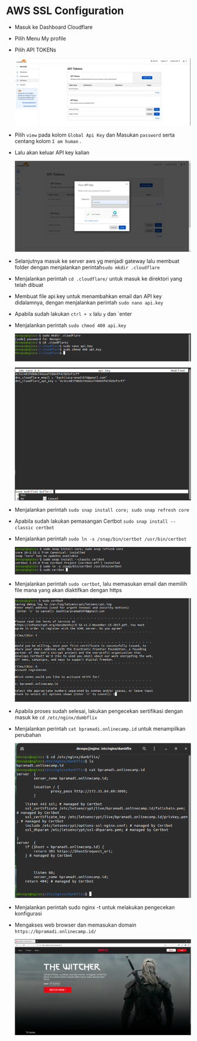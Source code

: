 # AWS SSL Configuration

- Masuk ke Dashboard Cloudflare
- Pilih Menu My profile
- Pilih API TOKENs

  ![1](assets/ssl-1.png)

- Pilih `view` pada kolom `Global Api Key` dan Masukan `password` serta centang kolom `I am human` .
- Lalu akan keluar API key kalian

  ![1](assets/ssl-2.png)

- Selanjutnya masuk ke server aws yg menjadi gateway lalu membuat folder dengan menjalankan perintah`sudo mkdir .cloudflare`
- Menjalankan perintah `cd .cloudflare/` untuk masuk ke direktori yang telah dibuat
- Membuat file api.key untuk menambahkan email dan API key didalamnya, dengan menjalankan perintah `sudo nano api.key`
- Apabila sudah lakukan `ctrl + x` lalu `y` dan `enter
- Menjalankan perintah `sudo chmod 400 api.key`

  ![1](assets/ssl-3.png)

  ![1](assets/ssl-3-1.png)

- Menjalankan perintah `sudo snap install core; sudo snap refresh core`
- Apabila sudah lakukan pemasangan Certbot `sudo snap install --classic certbot`
- Menjalankan perintah `sudo ln -s /snap/bin/certbot /usr/bin/certbot`

  ![1](assets/ssl-4.png)

- Menjalankan perintah `sudo certbot`, lalu memasukan email dan memilih file mana yang akan diaktifkan dengan https

  ![1](assets/ssl-5.png)

- Apabila proses sudah selesai, lakukan pengecekan sertifikasi dengan masuk ke `cd /etc/nginx/dumbflix`
- Menjalankan perintah `cat bpramadi.onlinecamp.id` untuk menampilkan perubahan

  ![1](assets/ssl-6.png)

- Menjalankan perintah sudo nginx -t untuk melakukan pengecekan konfigurasi

- Mengakses web browser dan memasukan domain `https://bpramadi.onlinecamp.id/`

  ![1](assets/ssl-7.png)
